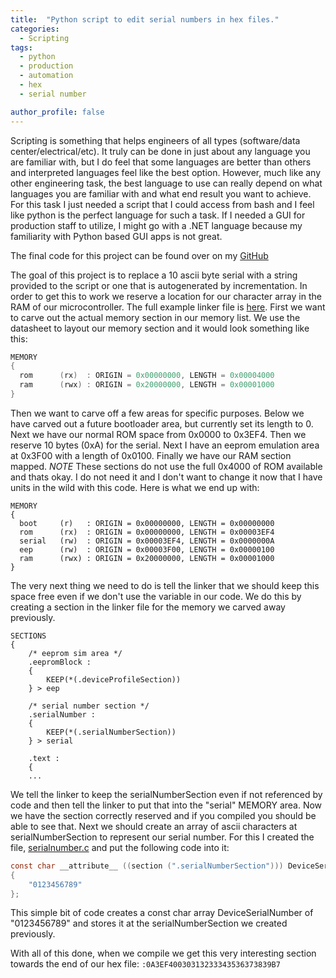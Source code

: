 ```yaml
---
title:  "Python script to edit serial numbers in hex files."
categories:
  - Scripting
tags:
  - python
  - production
  - automation
  - hex
  - serial number

author_profile: false
---
```

Scripting is something that helps engineers of all types (software/data center/electrical/etc). It truly can be done in just about any language you are familiar with, but I do feel that some languages are better than others and interpreted languages feel like the best option. However, much like any other engineering task, the best language to use can really depend on what languages you are familiar with and what end result you want to achieve. For this task I just needed a script that I could access from bash and I feel like python is the perfect language for such a task. If I needed a GUI for production staff to utilize, I might go with a .NET language because my familiarity with Python based GUI apps is not great.

The final code for this project can be found over on my [GitHub][serialhexedit-codebase]

The goal of this project is to replace a 10 ascii byte serial with a string provided to the script or one that is autogenerated by incrementation. In order to get this to work we reserve a location for our character array in the RAM of our microcontroller. The full example linker file is [here][macro9pad-linkerfile]. First we want to carve out the actual memory section in our memory list.
We use the datasheet to layout our memory section and it would look something like this:
```c
MEMORY
{
  rom      (rx)  : ORIGIN = 0x00000000, LENGTH = 0x00004000
  ram      (rwx) : ORIGIN = 0x20000000, LENGTH = 0x00001000
}
```
Then we want to carve off a few areas for specific purposes. Below we have carved out a future bootloader area, but currently set its length to 0. Next we have our normal ROM space from 0x0000 to 0x3EF4. Then we reserve 10 bytes (0xA) for the serial. Next I have an eeprom emulation area at 0x3F00 with a length of 0x0100. Finally we have our RAM section mapped. *NOTE* These sections do not use the full 0x4000 of ROM available and thats okay. I do not need it and I don't want to change it now that I have units in the wild with this code.
Here is what we end up with:
```
MEMORY
{
  boot     (r)   : ORIGIN = 0x00000000, LENGTH = 0x00000000
  rom      (rx)  : ORIGIN = 0x00000000, LENGTH = 0x00003EF4
  serial   (rw)  : ORIGIN = 0x00003EF4, LENGTH = 0x0000000A
  eep	   (rw)	 : ORIGIN = 0x00003F00, LENGTH = 0x00000100
  ram      (rwx) : ORIGIN = 0x20000000, LENGTH = 0x00001000
}
```

The very next thing we need to do is tell the linker that we should keep this space free even if we don't use the variable in our code. We do this by creating a section in the linker file for the memory we carved away previously.
```
SECTIONS
{
	/* eeprom sim area */
	.eepromBlock :
	{
		KEEP(*(.deviceProfileSection))
	} > eep

    /* serial number section */
    .serialNumber :
    {
        KEEP(*(.serialNumberSection))
    } > serial

    .text :
    {
    ...
```
We tell the linker to keep the serialNumberSection even if not referenced by code and then tell the linker to put that into the "serial" MEMORY area. Now we have the section correctly reserved and if you compiled you should be able to see that. Next we should create an array of ascii characters at serialNumberSection to represent our serial number. For this I created the file, [serialnumber.c][m9p-serialnumberdotc] and put the following code into it:
```c
const char __attribute__ ((section (".serialNumberSection"))) DeviceSerialNumber[DEVICESERIALNUMBERLENGTH] = 
{
	"0123456789"
};
```
This simple bit of code creates a const char array DeviceSerialNumber of "0123456789" and stores it at the serialNumberSection we created previously.

With all of this done, when we compile we get this very interesting section towards the end of our hex file:
`:0A3EF40030313233343536373839B7`

[serialhexedit-codebase]: https://github.com/zlittell/MSF.SerialHEXEdit
[macro9pad-linkerfile]: https://github.com/zlittell/Macro9PadFW/blob/master/src/startup/samd11d14am_flash.ld
[m9p-serialnumberdotc]: https://github.com/zlittell/Macro9PadFW/blob/master/src/serialnumber.c